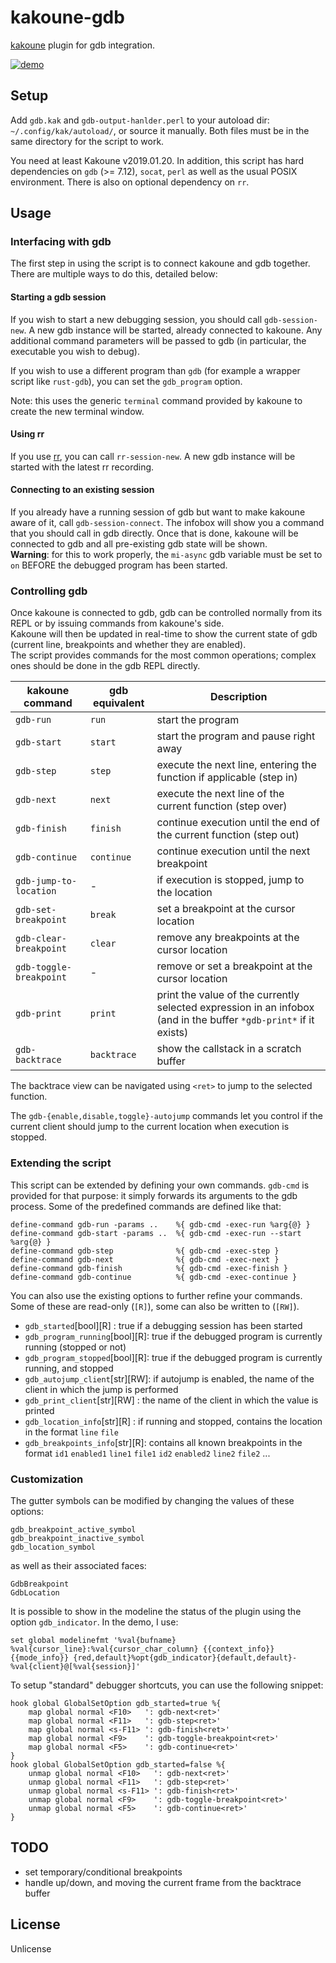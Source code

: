 # kakoune-gdb

[kakoune](http://kakoune.org) plugin for gdb integration.

[![demo](https://asciinema.org/a/164340.png)](https://asciinema.org/a/164340)

## Setup

Add `gdb.kak` and `gdb-output-hanlder.perl` to your autoload dir: `~/.config/kak/autoload/`, or source it manually. Both files must be in the same directory for the script to work.

You need at least Kakoune v2019.01.20. In addition, this script has hard dependencies on `gdb` (>= 7.12), `socat`, `perl` as well as the usual POSIX environment. There is also on optional dependency on `rr`.

## Usage

### Interfacing with gdb

The first step in using the script is to connect kakoune and gdb together.
There are multiple ways to do this, detailed below:

#### Starting a gdb session

If you wish to start a new debugging session, you should call `gdb-session-new`. A new gdb instance will be started, already connected to kakoune.
Any additional command parameters will be passed to gdb (in particular, the executable you wish to debug).

If you wish to use a different program than `gdb` (for example a wrapper script like `rust-gdb`), you can set the `gdb_program` option.

Note: this uses the generic `terminal` command provided by kakoune to create the new terminal window.

#### Using rr

If you use [rr](http://rr-project.org/), you can call `rr-session-new`. A new gdb instance will be started with the latest rr recording.

#### Connecting to an existing session

If you already have a running session of gdb but want to make kakoune aware of it, call `gdb-session-connect`. The infobox will show you a command that you should call in gdb directly. Once that is done, kakoune will be connected to gdb and all pre-existing gdb state will be shown.  
**Warning**: for this to work properly, the `mi-async` gdb variable must be set to `on` BEFORE the debugged program has been started.

### Controlling gdb

Once kakoune is connected to gdb, gdb can be controlled normally from its REPL or by issuing commands from kakoune's side.  
Kakoune will then be updated in real-time to show the current state of gdb (current line, breakpoints and whether they are enabled).  
The script provides commands for the most common operations; complex ones should be done in the gdb REPL directly.

| kakoune command | gdb equivalent | Description |
| --- | --- | --- |
| `gdb-run` | `run` | start the program |
| `gdb-start` | `start` | start the program and pause right away |
| `gdb-step` | `step` | execute the next line, entering the function if applicable (step in) |
| `gdb-next` | `next` | execute the next line of the current function (step over)|
| `gdb-finish` | `finish` | continue execution until the end of the current function (step out)|
| `gdb-continue` | `continue` | continue execution until the next breakpoint |
| `gdb-jump-to-location` | - | if execution is stopped, jump to the location |
| `gdb-set-breakpoint` | `break` | set a breakpoint at the cursor location |
| `gdb-clear-breakpoint` | `clear` | remove any breakpoints at the cursor location |
| `gdb-toggle-breakpoint` | - | remove or set a breakpoint at the cursor location|
| `gdb-print` | `print` | print the value of the currently selected expression in an infobox (and in the buffer `*gdb-print*` if it exists) |
| `gdb-backtrace` | `backtrace` | show the callstack in a scratch buffer |

The backtrace view can be navigated using `<ret>` to jump to the selected function.

The `gdb-{enable,disable,toggle}-autojump` commands let you control if the current client should jump to the current location when execution is stopped.

### Extending the script

This script can be extended by defining your own commands. `gdb-cmd` is provided for that purpose: it simply forwards its arguments to the gdb process. Some of the predefined commands are defined like that:
```
define-command gdb-run -params ..    %{ gdb-cmd -exec-run %arg{@} }
define-command gdb-start -params ..  %{ gdb-cmd -exec-run --start %arg{@} }
define-command gdb-step              %{ gdb-cmd -exec-step }
define-command gdb-next              %{ gdb-cmd -exec-next }
define-command gdb-finish            %{ gdb-cmd -exec-finish }
define-command gdb-continue          %{ gdb-cmd -exec-continue }
```

You can also use the existing options to further refine your commands. Some of these are read-only (`[R]`), some can also be written to (`[RW]`).
* `gdb_started`[bool][R]        : true if a debugging session has been started
* `gdb_program_running`[bool][R]: true if the debugged program is currently running (stopped or not)
* `gdb_program_stopped`[bool][R]: true if the debugged program is currently running, and stopped
* `gdb_autojump_client`[str][RW]: if autojump is enabled, the name of the client in which the jump is performed
* `gdb_print_client`[str][RW]   : the name of the client in which the value is printed
* `gdb_location_info`[str][R]   : if running and stopped, contains the location in the format `line` `file`
* `gdb_breakpoints_info`[str][R]: contains all known breakpoints in the format `id1` `enabled1` `line1` `file1` `id2` `enabled2` `line2` `file2` ...

### Customization

The gutter symbols can be modified by changing the values of these options: 
```
gdb_breakpoint_active_symbol
gdb_breakpoint_inactive_symbol
gdb_location_symbol
```
as well as their associated faces:
```
GdbBreakpoint
GdbLocation
```

It is possible to show in the modeline the status of the plugin using the option `gdb_indicator`. In the demo, I use:
```
set global modelinefmt '%val{bufname} %val{cursor_line}:%val{cursor_char_column} {{context_info}} {{mode_info}} {red,default}%opt{gdb_indicator}{default,default}- %val{client}@[%val{session}]'
```

To setup "standard" debugger shortcuts, you can use the following snippet:
```
hook global GlobalSetOption gdb_started=true %{
    map global normal <F10>   ': gdb-next<ret>'
    map global normal <F11>   ': gdb-step<ret>'
    map global normal <s-F11> ': gdb-finish<ret>'
    map global normal <F9>    ': gdb-toggle-breakpoint<ret>'
    map global normal <F5>    ': gdb-continue<ret>'
}
hook global GlobalSetOption gdb_started=false %{
    unmap global normal <F10>   ': gdb-next<ret>'
    unmap global normal <F11>   ': gdb-step<ret>'
    unmap global normal <s-F11> ': gdb-finish<ret>'
    unmap global normal <F9>    ': gdb-toggle-breakpoint<ret>'
    unmap global normal <F5>    ': gdb-continue<ret>'
}
```

## TODO

* set temporary/conditional breakpoints
* handle up/down, and moving the current frame from the backtrace buffer

## License

Unlicense
